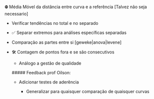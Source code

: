 ⛔ Média Móvel da distância entre curva e a referência [Talvez não seja necessario]

-   Verificar tendências no total e no separado

-   ✅ Separar extremos para análises específicas separadas

-   Comparação as partes entre si [geweke\|anova\|levene]

-   🛠️ Contagem de pontos fora e se são consecutivos

    -   Análogo a gestão de qualidade

    \##### Feedback prof Oilson:

    -   Adicionar testes de aderência

        -   Generalizar para quaisquer comparação de quaisquer curvas

